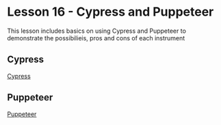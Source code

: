 # Lesson 16 - Cypress and Puppeteer
  This lesson includes basics on using Cypress and Puppeteer to demonstrate the possibilieis, pros and cons of each instrument

## Cypress
  [Cypress](./cypress)

## Puppeteer
  [Puppeteer](.puppeteer)
